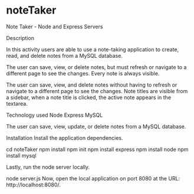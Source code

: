 # noteTaker

Note Taker - Node and Express Servers

Description

In this activity users are able to use a note-taking application to create, read, and delete notes from a MySQL database.

The user can save, view, or delete notes, but must refresh or navigate to a different page to see the changes. Every note is always visible.


The user can save, view, and delete notes without having to refresh or navigate to a different page to see the changes. Note titles are visible from a sidebar, when a note title is clicked, the active note appears in the textarea.


Technology used
Node
Express
MySQL

The user can save, view, update, or delete notes from a MySQL database.

Installation
Install the application dependencies.

cd noteTaker
npm install
npm init
npm install express
npm install node
npm install mysql

Lastly, run the node server locally.

node server.js
Now, open the local application on port 8080 at the URL: http://localhost:8080/.
